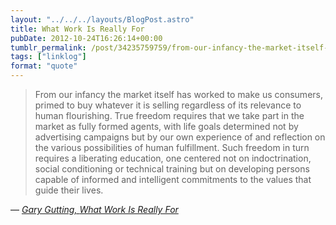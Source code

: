 ```yaml
---
layout: "../../../layouts/BlogPost.astro"
title: What Work Is Really For
pubDate: 2012-10-24T16:26:14+00:00
tumblr_permalink: /post/34235759759/from-our-infancy-the-market-itself-has-worked-to
tags: ["linklog"]
format: "quote"
---
```


> From our infancy the market itself has worked to make us consumers, primed to buy whatever it is selling regardless of its relevance to human flourishing. True freedom requires that we take part in the market as fully formed agents, with life goals determined not by advertising campaigns but by our own experience of and reflection on the various possibilities of human fulfillment. Such freedom in turn requires a liberating education, one centered not on indoctrination, social conditioning or technical training but on developing persons capable of informed and intelligent commitments to the values that guide their lives.

— <cite>[Gary Gutting, _What Work Is Really For_](https://opinionator.blogs.nytimes.com/2012/09/08/work-good-or-bad/)</cite>
